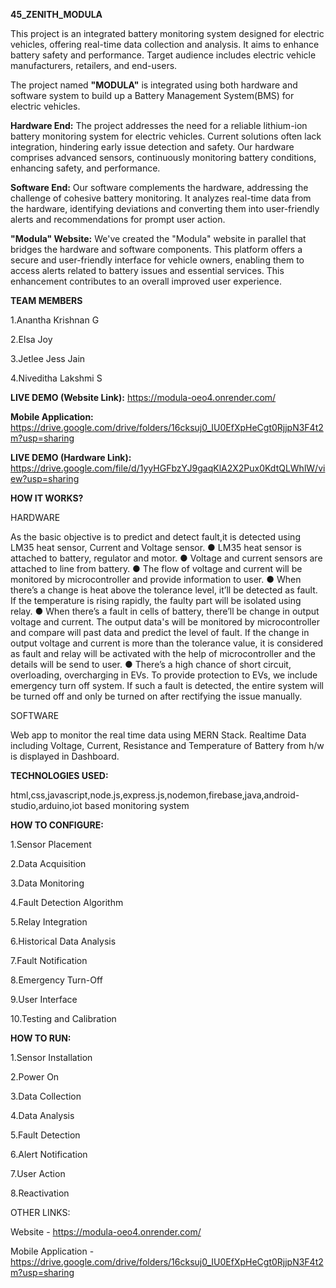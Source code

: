 **45_ZENITH_MODULA**

This project is an integrated battery monitoring system designed for electric vehicles, offering real-time data collection and analysis. It aims to enhance battery safety and performance. Target audience includes electric vehicle manufacturers, retailers, and end-users.

The project named **"MODULA"** is integrated using both hardware and software system to build up a Battery Management System(BMS) for electric vehicles.

**Hardware End:**
The project addresses the need for a reliable lithium-ion battery monitoring system for electric vehicles. Current solutions often lack integration, hindering early issue detection and safety. Our hardware comprises advanced sensors, continuously monitoring battery conditions, enhancing safety, and performance.

**Software End:**
Our software complements the hardware, addressing the challenge of cohesive battery monitoring. It analyzes real-time data from the hardware, identifying deviations and converting them into user-friendly alerts and recommendations for prompt user action.

**"Modula" Website:**
We've created the "Modula" website in parallel that bridges the hardware and software components. This platform offers a secure and user-friendly interface for vehicle owners, enabling them to access alerts related to battery issues and essential services. This enhancement contributes to an overall improved user experience.

**TEAM MEMBERS**

1.Anantha Krishnan G

2.Elsa Joy

3.Jetlee Jess Jain

4.Niveditha Lakshmi S


 
**LIVE DEMO (Website Link):**
https://modula-oeo4.onrender.com/

**Mobile Application:** https://drive.google.com/drive/folders/16cksuj0_IU0EfXpHeCgt0RjjpN3F4t2m?usp=sharing

**LIVE DEMO (Hardware Link):** https://drive.google.com/file/d/1yyHGFbzYJ9gaqKlA2X2Pux0KdtQLWhlW/view?usp=sharing



**HOW IT WORKS?**

HARDWARE

As the basic objective is to predict and detect fault,it is detected using LM35 heat sensor,
Current and Voltage sensor.
● LM35 heat sensor is attached to battery, regulator and motor.
● Voltage and current sensors are attached to line from battery.
● The flow of voltage and current will be monitored by microcontroller and provide
information to user.
● When there’s a change is heat above the tolerance level, it’ll be detected as fault. If the
temperature is rising rapidly, the faulty part will be isolated using relay.
● When there’s a fault in cells of battery, there’ll be change in output voltage and current.
The output data's will be monitored by microcontroller and compare will past data and
predict the level of fault. If the change in output voltage and current is more than the
tolerance value, it is considered as fault and relay will be activated with the help of
microcontroller and the details will be send to user.
● There’s a high chance of short circuit, overloading, overcharging in EVs. To provide
protection to EVs, we include emergency turn off system. If such a fault is detected, the
entire system will be turned off and only be turned on after rectifying the issue manually.

SOFTWARE

Web app to monitor the real time data using MERN Stack.
Realtime Data including Voltage, Current, Resistance and Temperature of Battery from h/w is displayed in Dashboard.




**TECHNOLOGIES USED:**

html,css,javascript,node.js,express.js,nodemon,firebase,java,android-studio,arduino,iot based monitoring system


**HOW TO CONFIGURE:**

1.Sensor Placement

2.Data Acquisition

3.Data Monitoring

4.Fault Detection Algorithm

5.Relay Integration

6.Historical Data Analysis

7.Fault Notification

8.Emergency Turn-Off

9.User Interface

10.Testing and Calibration


**HOW TO RUN:**

1.Sensor Installation

2.Power On

3.Data Collection

4.Data Analysis

5.Fault Detection

6.Alert Notification

7.User Action

8.Reactivation


OTHER LINKS:

Website - https://modula-oeo4.onrender.com/

Mobile Application - https://drive.google.com/drive/folders/16cksuj0_IU0EfXpHeCgt0RjjpN3F4t2m?usp=sharing
